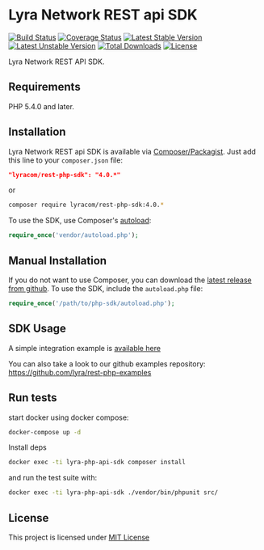 # Lyra Network REST api SDK


[![Build Status](https://travis-ci.org/lyra/rest-php-sdk.svg?branch=master)](https://travis-ci.org/lyra/rest-php-sdk)
[![Coverage Status](https://coveralls.io/repos/github/lyra/rest-php-sdk/badge.svg?branch=master)](https://coveralls.io/github/lyra/rest-php-sdk?branch=master)
[![Latest Stable Version](https://poser.pugx.org/lyracom/rest-php-sdk/v/stable)](https://packagist.org/packages/lyracom/rest-php-sdk)
[![Latest Unstable Version](https://poser.pugx.org/lyracom/rest-php-sdk/v/unstable)](//packagist.org/packages/lyracom/rest-php-sdk)
[![Total Downloads](https://poser.pugx.org/lyracom/rest-php-sdk/downloads)](https://packagist.org/packages/lyracom/rest-php-sdk)
[![License](https://poser.pugx.org/lyracom/rest-php-sdk/license)](https://packagist.org/packages/lyracom/rest-php-sdk)

Lyra Network REST API SDK.

## Requirements

PHP 5.4.0 and later.

## Installation

Lyra Network REST api SDK is available via [Composer/Packagist](https://packagist.org/packages/lyracom/rest-php-sdk). Just add this line to your `composer.json` file:

```json
"lyracom/rest-php-sdk": "4.0.*"
```

or

```sh
composer require lyracom/rest-php-sdk:4.0.*
```

To use the SDK, use Composer's [autoload](https://getcomposer.org/doc/00-intro.md#autoloading):

```php
require_once('vendor/autoload.php');
```

## Manual Installation

If you do not want to use Composer, you can download the [latest release from github](https://github.com/lyra/rest-php-sdk/releases). 
To use the SDK, include the `autoload.php` file:

```php
require_once('/path/to/php-sdk/autoload.php');
```

## SDK Usage

A simple integration example is [available here](https://github.com/lyra/rest-php-examples/blob/master/src/SDKTest.php)

You can also take a look to our github examples repository: https://github.com/lyra/rest-php-examples

## Run tests

start docker using docker compose:

```sh
docker-compose up -d
````

Install deps
```sh
docker exec -ti lyra-php-api-sdk composer install
```

and run the test suite with:

```sh
docker exec -ti lyra-php-api-sdk ./vendor/bin/phpunit src/
```

## License

This project is licensed under [MIT License](http://en.wikipedia.org/wiki/MIT_License)
